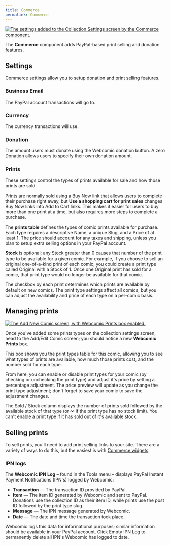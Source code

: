 ```yaml
---
title: Commerce
permalink: Commerce
---
```


[![The settings added to the Collection Settings screen by the Commerce
component.][img-1]][img-1]

The **Commerce** component adds PayPal-based print selling and donation
features.

## Settings

Commerce settings allow you to setup donation and print selling features.

### Business Email

The PayPal account transactions will go to.

### Currency

The currency transactions will use.

### Donation

The amount users must donate using the Webcomic donation button. A zero
Donation allows users to specify their own donation amount.

### Prints

These settings control the types of prints available for sale and how those
prints are sold.

Prints are normally sold using a Buy Now link that allows users to complete
their purchase right away, but **Use a shopping cart for print sales** changes
Buy Now links into Add to Cart links. This makes it easier for users to buy
more than one print at a time, but also requires more steps to complete a
purchase.

The **prints table** defines the types of comic prints available for purchase.
Each type requires a descriptive Name, a unique Slug, and a Price of at least 1.
The price should account for any taxes and shipping, unless you plan to
setup extra selling options in your PayPal account.

**Stock** is optional; any Stock greater than 0 causes that number of the print
type to be available for a given comic. For example, if you choose to sell an
original one-of-a-kind print of each comic, you could create a print type
called Original with a Stock of 1. Once one Original print has sold for a
comic, that print type would no longer be available for that comic.

The checkbox by each print determines which prints are available by default on
new comics. The print type settings affect all comics, but you can adjust the
availability and price of each type on a per-comic basis.

## Managing prints

[![The Add New Comic screen, with Webcomic Prints box enabled.][img-2]][img-2]

Once you've added some prints types on the collection settings screen, head to
the Add/Edit Comic screen; you should notice a new **Webcomic Prints** box.

This box shows you the print types table for this comic, allowing you to see
what types of prints are available, how much those prints cost, and the number
sold for each type.

From here, you can enable or disable print types for your comic (by checking or
unchecking the print type) and adjust it's price by setting a percentage
adjustment. The price preview will update as you change the print type
adjustment; don't forget to save your comic to save the adjustment changes.

The Sold / Stock column displays the number of prints sold followed by the
available stock of that type (or ∞ if the print type has no stock limit). You
can't enable a print type if it has sold out of it's available stock.

## Selling prints

To sell prints, you'll need to add print selling links to your site. There are a
variety of ways to do this, but the easiest is with [Commerce widgets][url-1].

### IPN logs

The **Webcomic IPN Log** – found in the Tools menu – displays PayPal Instant
Payment Notifications (IPN's) logged by Webcomic:

- **Transaction** — The transaction ID provided by PayPal.
- **Item** — The item ID generated by Webcomic and sent to PayPal. Donations use
  the collection ID as their item ID, while prints use the post ID followed by
  the print type slug.
- **Message** — The IPN message generated by Webcomic.
- **Date** — The date and time the transaction took place.

Webcomic logs this data for informational purposes; similar information should
be available in your PayPal account. Click Empty IPN Log to permanently delete
all IPN's Webcomic has logged to date.

[img-1]: srv/Commerce.png
[img-2]: srv/Commerce-Box.png
[url-1]: Widgets#commerce-widgets
